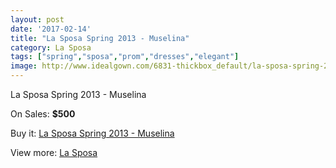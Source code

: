 ```yaml
---
layout: post
date: '2017-02-14'
title: "La Sposa Spring 2013 - Muselina"
category: La Sposa
tags: ["spring","sposa","prom","dresses","elegant"]
image: http://www.idealgown.com/6831-thickbox_default/la-sposa-spring-2013-muselina.jpg
---
```

La Sposa Spring 2013 - Muselina

On Sales: **$500**
<a href="https://www.idealgown.com/en/la-sposa/2929-la-sposa-spring-2013-muselina.html"><amp-img layout="responsive" width="600" height="600" src="//www.idealgown.com/6831-thickbox_default/la-sposa-spring-2013-muselina.jpg" alt="La Sposa Spring 2013 - Muselina 0" /></a>
<a href="https://www.idealgown.com/en/la-sposa/2929-la-sposa-spring-2013-muselina.html"><amp-img layout="responsive" width="600" height="600" src="//www.idealgown.com/6833-thickbox_default/la-sposa-spring-2013-muselina.jpg" alt="La Sposa Spring 2013 - Muselina 1" /></a>
<a href="https://www.idealgown.com/en/la-sposa/2929-la-sposa-spring-2013-muselina.html"><amp-img layout="responsive" width="600" height="600" src="//www.idealgown.com/6832-thickbox_default/la-sposa-spring-2013-muselina.jpg" alt="La Sposa Spring 2013 - Muselina 2" /></a>

Buy it: [La Sposa Spring 2013 - Muselina](https://www.idealgown.com/en/la-sposa/2929-la-sposa-spring-2013-muselina.html "La Sposa Spring 2013 - Muselina")

View more: [La Sposa](https://www.idealgown.com/en/35-la-sposa "La Sposa")